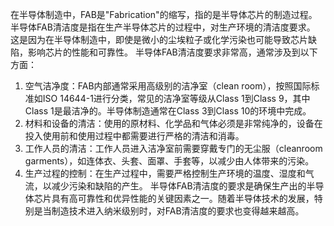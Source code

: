 在半导体制造中，FAB是"Fabrication"的缩写，指的是半导体芯片的制造过程。
半导体FAB清洁度是指在生产半导体芯片的过程中，对生产环境的清洁度要求。
这是因为在半导体制造中，即使是微小的尘埃粒子或化学污染也可能导致芯片缺陷，影响芯片的性能和可靠性。
半导体FAB清洁度要求非常高，通常涉及到以下方面：

1. 空气洁净度：FAB内部通常采用高级别的洁净室（clean room），按照国际标准如ISO 14644-1进行分类，常见的洁净室等级从Class 1到Class 9，其中Class 1是最洁净的。半导体制造通常在Class 3到Class 10的环境中完成。
2. 材料和设备的清洁：使用的原材料、化学品和气体必须是非常纯净的，设备在投入使用前和使用过程中都需要进行严格的清洁和消毒。
3. 工作人员的清洁：工作人员进入洁净室前需要穿戴专门的无尘服（cleanroom garments），如连体衣、头套、面罩、手套等，以减少由人体带来的污染。
4. 生产过程的控制：在生产过程中，需要严格控制生产环境的温度、湿度和气流，以减少污染和缺陷的产生。
半导体FAB清洁度的要求是确保生产出的半导体芯片具有高可靠性和优异性能的关键因素之一。随着半导体技术的发展，特别是当制造技术进入纳米级别时，对FAB清洁度的要求也变得越来越高。
